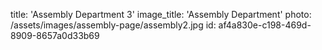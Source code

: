 title: 'Assembly Department 3'
image_title: 'Assembly Department'
photo: /assets/images/assembly-page/assembly2.jpg
id: af4a830e-c198-469d-8909-8657a0d33b69
